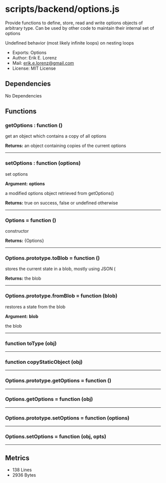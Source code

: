# scripts/backend/options.js


Provide functions to define, store, read and write options objects of
arbitrary type. Can be used by other code to maintain their internal set of
options

Undefined behavior (most likely infinite loops) on nesting loops

* Exports: Options
* Author: Erik E. Lorenz 
* Mail: <erik.e.lorenz@gmail.com>
* License: MIT License


## Dependencies

No Dependencies

## Functions

###       getOptions : function ()
get an object which contains a copy of all options


**Returns:** an object containing copies of the current options

---


###       setOptions : function (options)
set options

**Argument:** **options**

a modified options object retrieved from getOptions()

**Returns:** true on success, false or undefined otherwise

---


###   Options = function ()
constructor


**Returns:** {Options}

---


###   Options.prototype.toBlob = function ()
stores the current state in a blob, mostly using JSON (


**Returns:** the blob

---


###   Options.prototype.fromBlob = function (blob)
restores a state from the blob

**Argument:** **blob**

the blob

---


###   function toType (obj)

---

###   function copyStaticObject (obj)

---

###   Options.prototype.getOptions = function ()

---

###   Options.getOptions = function (obj)

---

###   Options.prototype.setOptions = function (options)

---

###   Options.setOptions = function (obj, opts)

---

## Metrics

* 138 Lines
* 2936 Bytes

